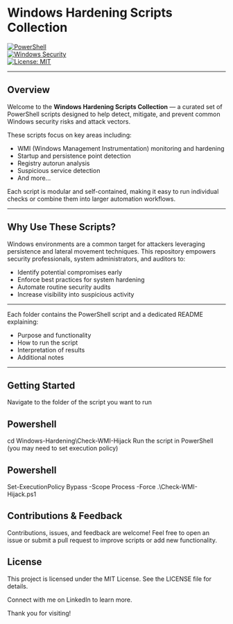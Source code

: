 # Windows Hardening Scripts Collection

[![PowerShell](https://img.shields.io/badge/Language-PowerShell-blue?logo=powershell)](https://docs.microsoft.com/en-us/powershell/)  
[![Windows Security](https://img.shields.io/badge/Windows-Security-blue?logo=windows)](https://learn.microsoft.com/en-us/windows/security/)  
[![License: MIT](https://img.shields.io/badge/License-MIT-yellow.svg)](LICENSE)

---

## Overview

Welcome to the **Windows Hardening Scripts Collection** — a curated set of PowerShell scripts designed to help detect, mitigate, and prevent common Windows security risks and attack vectors.

These scripts focus on key areas including:  
- WMI (Windows Management Instrumentation) monitoring and hardening  
- Startup and persistence point detection  
- Registry autorun analysis  
- Suspicious service detection  
- And more...

Each script is modular and self-contained, making it easy to run individual checks or combine them into larger automation workflows.

---

## Why Use These Scripts?

Windows environments are a common target for attackers leveraging persistence and lateral movement techniques. This repository empowers security professionals, system administrators, and auditors to:

- Identify potential compromises early  
- Enforce best practices for system hardening  
- Automate routine security audits  
- Increase visibility into suspicious activity  

---

Each folder contains the PowerShell script and a dedicated README explaining:  
- Purpose and functionality  
- How to run the script  
- Interpretation of results  
- Additional notes  

---

## Getting Started

Navigate to the folder of the script you want to run

## Powershell

cd Windows-Hardening\Check-WMI-Hijack
Run the script in PowerShell (you may need to set execution policy)

## Powershell

Set-ExecutionPolicy Bypass -Scope Process -Force
.\Check-WMI-Hijack.ps1

## Contributions & Feedback
Contributions, issues, and feedback are welcome! Feel free to open an issue or submit a pull request to improve scripts or add new functionality.

## License
This project is licensed under the MIT License. See the LICENSE file for details.

Connect with me on LinkedIn to learn more.

Thank you for visiting!
